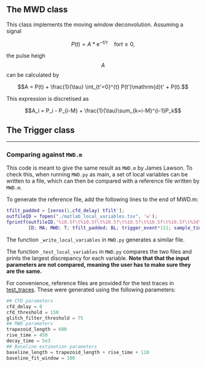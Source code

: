 # 

## The MWD class
This class implements the moving window deconvolution. Assuming a signal 
```math
P(t) = A*\mathrm{e}^{-t/\tau} \quad \mathrm{for } t\geq 0, 
```
the pulse heigh $$A$$ can be calculated by
```math
A = P(t) + \frac{1}{\tau} \int_{t'=0}^{t} P(t')\mathrm{d}t' + P(t).
```
This expression is discretised as
```math
A_i = P_i - P_{i-M} + \frac{1}{\tau}\sum_{k=i-M}^{i-1}P_k
```

## The Trigger class


---

### Comparing against `MWD.m`
This code is meant to give the same result as `MWD.m` by James Lawson. To check this, when running `MWD.py` as main, a set of local variables can be written to a file, which can then be compared with a reference file written by `MWD.m`. 

To generate the reference file, add the following lines to the end of MWD.m:
```matlab
tfilt_padded = [zeros(1,cfd_delay) tfilt'];
outfileID = fopen("./matlab_local_variables.tsv", 'w');
fprintf(outfileID,'%10.5f\t%10.5f\t%10.5f\t%10.5f\t%10.5f\t%10.5f\t%3d\t%3d\n',...
        [D; MA; MWD; T; tfilt_padded; BL; trigger_event*111; sample_time*111]);
```

The function `_write_local_variables` in `MWD.py` generates a similar file. 

The function `_test_local_variables` in `MWD.py` compares the two files and prints the largest discrepancy for each variable.
**Note that that the input parameters are not compared, meaning the user has to make sure they are the same.**

For convenience, reference files are provided for the test traces in [test_traces](./test_traces).
These were generated using the following parameters:
```python
## CFD parameters
cfd_delay = 8
cfd_threshold = 150
glitch_filter_threshold = 75
## MWD parameters 
trapezoid_length = 600
rise_time = 450
decay_time = 5e3
## Baseline estimation parameters
baseline_length = trapezoid_length + rise_time + 110
baseline_fit_window = 100 
```
